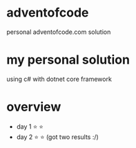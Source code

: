 # adventofcode
personal adventofcode.com solution

# my personal solution 
using c# with dotnet core framework

# overview
- day 1 :star: :star:
- day 2 :star: :star: (got two results :/)

